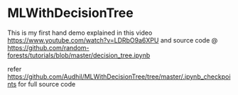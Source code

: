 # MLWithDecisionTree

This is my first hand demo explained in this video https://www.youtube.com/watch?v=LDRbO9a6XPU and source code @ https://github.com/random-forests/tutorials/blob/master/decision_tree.ipynb


refer https://github.com/Audhil/MLWithDecisionTree/tree/master/.ipynb_checkpoints for full source code
